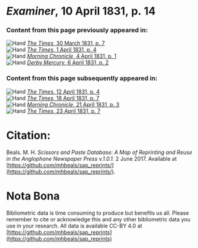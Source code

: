 # *Examiner*, 10 April 1831, p. 14  
  
### Content from this page previously appeared in:  
![Hand](http://scissorsandpaste.net/wp-content/uploads/2017/06/smallhandpointer.png) [*The Times*, 30 March 1831, p. 7](https://mhbeals.github.io/sap_html/The-Times/The-Times-30-March-1831-p-7)  
![Hand](http://scissorsandpaste.net/wp-content/uploads/2017/06/smallhandpointer.png) [*The Times*, 1 April 1831, p. 4](https://mhbeals.github.io/sap_html/The-Times/The-Times-1-April-1831-p-4)  
![Hand](http://scissorsandpaste.net/wp-content/uploads/2017/06/smallhandpointer.png) [*Morning Chronicle*, 4 April 1831, p. 1](https://mhbeals.github.io/sap_html/Morning-Chronicle/Morning-Chronicle-4-April-1831-p-1)  
![Hand](http://scissorsandpaste.net/wp-content/uploads/2017/06/smallhandpointer.png) [*Derby Mercury*, 6 April 1831, p. 2](https://mhbeals.github.io/sap_html/Derby-Mercury/Derby-Mercury-6-April-1831-p-2)  
  
### Content from this page subsequently appeared in:  
![Hand](http://scissorsandpaste.net/wp-content/uploads/2017/06/smallhandpointer.png) [*The Times*, 12 April 1831, p. 4](https://mhbeals.github.io/sap_html/The-Times/The-Times-12-April-1831-p-4)  
![Hand](http://scissorsandpaste.net/wp-content/uploads/2017/06/smallhandpointer.png) [*The Times*, 18 April 1831, p. 7](https://mhbeals.github.io/sap_html/The-Times/The-Times-18-April-1831-p-7)  
![Hand](http://scissorsandpaste.net/wp-content/uploads/2017/06/smallhandpointer.png) [*Morning Chronicle*, 21 April 1831, p. 3](https://mhbeals.github.io/sap_html/Morning-Chronicle/Morning-Chronicle-21-April-1831-p-3)  
![Hand](http://scissorsandpaste.net/wp-content/uploads/2017/06/smallhandpointer.png) [*The Times*, 23 April 1831, p. 7](https://mhbeals.github.io/sap_html/The-Times/The-Times-23-April-1831-p-7)  


# Citation: 

Beals. M. H. *Scissors and Paste Database: A Map of Reprinting and Reuse in the Anglophone Newspaper Press v.1.0.1.* 2 June 2017. Available at [https://github.com/mhbeals/sap_reprints/](https://github.com/mhbeals/sap_reprints/). 

# Nota Bona

Bibliometric data is time consuming to produce but benefits us all. Please remember to cite or acknowledge this and any other bibliometric data you use in your research. All data is available CC-BY 4.0 at [https://github.com/mhbeals/sap_reprints](https://github.com/mhbeals/sap_reprints)